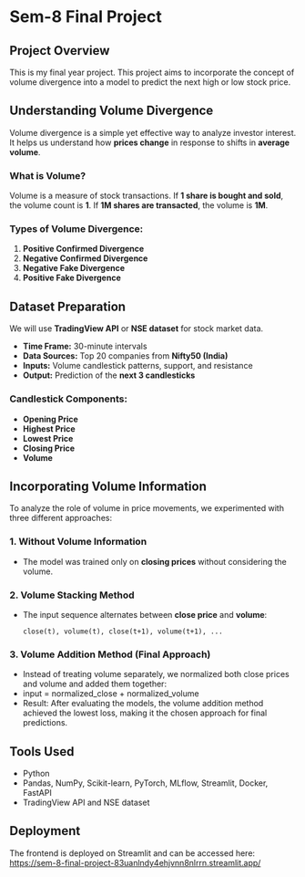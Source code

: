 # Sem-8 Final Project  

## Project Overview  
This is my final year project. This project aims to incorporate the concept of volume divergence into a model to predict the next high or low stock price.  

## Understanding Volume Divergence  
Volume divergence is a simple yet effective way to analyze investor interest. It helps us understand how **prices change** in response to shifts in **average volume**.  

### What is Volume?  
Volume is a measure of stock transactions. If **1 share is bought and sold**, the volume count is **1**. If **1M shares are transacted**, the volume is **1M**.  

### Types of Volume Divergence:  
1. **Positive Confirmed Divergence**  
2. **Negative Confirmed Divergence**  
3. **Negative Fake Divergence**  
4. **Positive Fake Divergence**  

## Dataset Preparation  
We will use **TradingView API** or **NSE dataset** for stock market data.  
- **Time Frame:** 30-minute intervals  
- **Data Sources:** Top 20 companies from **Nifty50 (India)**  
- **Inputs:** Volume candlestick patterns, support, and resistance  
- **Output:** Prediction of the **next 3 candlesticks**  

### Candlestick Components:  
- **Opening Price**  
- **Highest Price**  
- **Lowest Price**  
- **Closing Price**  
- **Volume**  

## Incorporating Volume Information  
To analyze the role of volume in price movements, we experimented with three different approaches:  

### 1. **Without Volume Information**  
- The model was trained only on **closing prices** without considering the volume.  

### 2. **Volume Stacking Method**  
- The input sequence alternates between **close price** and **volume**:  
  ```plaintext
  close(t), volume(t), close(t+1), volume(t+1), ...
### 3. **Volume Addition Method (Final Approach)**
- Instead of treating volume separately, we normalized both close prices and volume and added them together:
- input = normalized_close + normalized_volume
- Result: After evaluating the models, the volume addition method achieved the lowest loss, making it the chosen approach for final predictions.

## Tools Used
- Python
- Pandas, NumPy, Scikit-learn, PyTorch, MLflow, Streamlit, Docker, FastAPI
- TradingView API and NSE dataset

## Deployment
The frontend is deployed on Streamlit and can be accessed here:
https://sem-8-final-project-83uanlndy4ehjvnn8nlrrn.streamlit.app/

